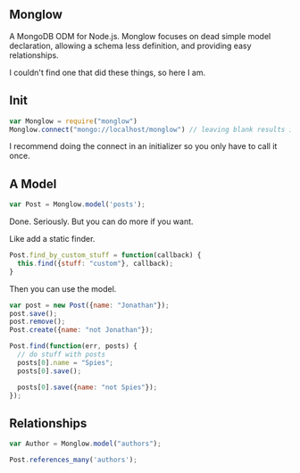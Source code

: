 Monglow
-----------

A MongoDB ODM for Node.js. Monglow focuses on dead simple model declaration, allowing a schema less definition, and providing easy relationships.

I couldn't find one that did these things, so here I am.

Init
-------------
```javascript
var Monglow = require("monglow")
Monglow.connect("mongo://localhost/monglow") // leaving blank results in localhost/monglow_test
```

I recommend doing the connect in an initializer so you only have to call it once.

A Model
-------------
```javascript
var Post = Monglow.model('posts');
```

Done. Seriously. But you can do more if you want.

Like add a static finder.

```javascript
Post.find_by_custom_stuff = function(callback) {
  this.find({stuff: "custom"}, callback);
}
```

Then you can use the model.

```javascript
var post = new Post({name: "Jonathan"});
post.save();
post.remove();
Post.create({name: "not Jonathan"});

Post.find(function(err, posts) {
  // do stuff with posts
  posts[0].name = "Spies";
  posts[0].save();

  posts[0].save({name: "not Spies"});
});
```

Relationships
-------------
```javascript
var Author = Monglow.model("authors");

Post.references_many('authors');
```

